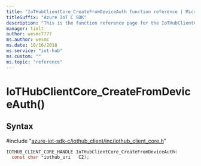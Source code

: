 ```yaml
---                             
title: "IoTHubClientCore_CreateFromDeviceAuth function reference | Microsoft Docs" 
titleSuffix: "Azure IoT C SDK"            
description: "This is the function reference page for the IoTHubClientCore_CreateFromDeviceAuth() function in the Azure IoT C SDK. This SDK is used with Azure IoT Hub and Azure IoT Hub Device Provisioning Service"            
manager: timlt                 
author: wesmc7777              
ms.author: wesmc               
ms.date: 10/16/2018                    
ms.service: "iot-hub"             
ms.custom: ""                
ms.topic: "reference"        
---                            
```


# IoTHubClientCore_CreateFromDeviceAuth()

## Syntax

\#include "[azure-iot-sdk-c/iothub_client/inc/iothub_client_core.h](../iothub-client-core-h.md)"  
```C
IOTHUB_CLIENT_CORE_HANDLE IoTHubClientCore_CreateFromDeviceAuth(
  const char *iothub_uri   C2);
```

